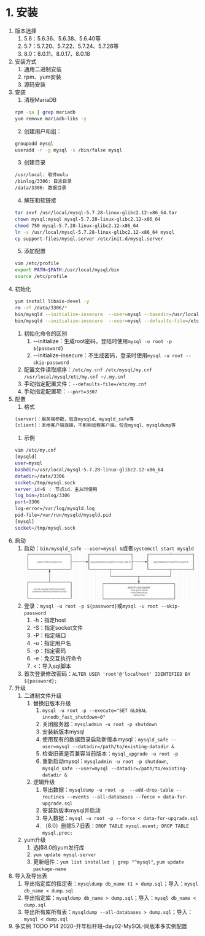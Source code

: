 # 1. 安装
1.  版本选择
    1.  5.6：5.6.36、5.6.38、5.6.40等
    2.  5.7：5.7.20、5.7.22、5.7.24、5.7.26等
    3.  8.0：8.0.11、8.0.17、8.0.18
2.  安装方式
    1. 通用二进制安装
    2. rpm、yum安装
    3. 源码安装
3.  安装
    1.  清理MariaDB
    ```bash
    rpm -qa | grep mariadb
    yum remove mariadb-libs -y
    ```
    2.  创建用户和组：
    ```bash
    groupadd mysql
    useradd -r -g mysql -s /bin/false mysql
    ```
    3.  创建目录
    ```bash
    /usr/local: 软件mulu
    /binlog/3306: 日志目录
    /data/3306: 数据目录
    ```
    4.  解压和软链接
    ```bash
    tar zxvf /usr/local/mysql-5.7.28-linux-glibc2.12-x86_64.tar
    chown mysql:mysql mysql-5.7.28-linux-glibc2.12-x86_64
    chmod 750 mysql-5.7.28-linux-glibc2.12-x86_64
    ln -s /usr/local/mysql-5.7.28-linux-glibc2.12-x86_64 mysql
    cp support-files/mysql.server /etc/init.d/mysql.server
    ```
    5.  添加配置
    ```bash
    vim /etc/profile
    export PATH=$PATH:/usr/local/mysql/bin
    source /etc/profile
    ```
4.  初始化
    ```bash
    yum install libaio-devel -y
    rm -rf /data/3306/*
    bin/mysqld --initialize-insecure  --user=mysql --basedir=/usr/local/mysql-5.7.28-linux-glibc2.12-x86_64 --datadir=/data/3306
    bin/mysqld --initialize-insecure  --user=mysql --defaults-file=/etc/my.cnf：使用指定配置文件初始化
    ```
    1.  初始化命令的区别
        1.  --initialize：生成root密码，登陆时使用`mysql -u root -p ${password}`
        2.   --initialize-insecure：不生成密码，登录时使用`mysql -u root --skip-password`
    2.  配置文件读取顺序：`/etc/my.cnf /etc/mysql/my.cnf /usr/local/mysql/etc/my.cnf ~/.my.cnf`
    3.  手动指定配置文件：`--defaults-file=/etc/my.cnf`
    4.  手动指定配置项：`--port=3307`
5.  配置
    1.  格式
    ```bash
    [server]：服务端参数，包含mysqld、mysqld_safe等
    [client]：本地客户端连接，不影响远程客户端。包含mysql、mysqldump等
    ```
    1.  示例
    ```bash
    vim /etc/my.cnf
    [mysqld]
    user=mysql
    bashdir=/usr/local/mysql-5.7.28-linux-glibc2.12-x86_64
    datadir=/data/3306
    socket=/tmp/mysql.sock
    server_id=6 ： 节点id，主从时使用
    log_bin=/binlog/3306
    port=3306
    log-error=/var/log/mysqld.log
    pid-file=/var/run/mysqld/mysqld.pid
    [mysql]
    socket=/tmp/mysql.sock
    ```
6.  启动
    1.  启动：`bin/mysqld_safe --user=mysql &`或者`systemctl start mysqld`
    ![](./images/mysqld_safe.jpg)
    2.  登录：`mysql -u root -p ${password}`或`mysql -u root --skip-password`
        1.  -h：指定host
        2.  -S：指定socket文件
        3.  -P：指定端口
        4.  -u：指定用户名
        5.  -p：指定密码
        6.  -e：免交互执行命令
        7.  <：导入sql脚本
    3.  首次登录修改密码：`ALTER USER 'root'@'localhost' IDENTIFIED BY ${password};`
7.  升级
    1.  二进制文件升级
        1.  替换旧版本升级
            1.  `mysql -u root -p --execute="SET GLOBAL innodb_fast_shutdown=0"`
            2.  关闭服务器：`mysqladmin -u root -p shutdown`
            3.  安装新版本mysql
            4.  使用现有的数据目录启动新版本mysql：`mysqld_safe --user=mysql --datadir=/path/to/existing-datadir &`
            5.  检查旧表是否兼容当前版本：`mysql_upgrade -u root -p`
            6.  重新启动mysql：`mysqladmin -u root -p shutdown`, `mysqld_safe --user=mysql --datadir=/path/to/existing-datadir &`
        2.  逻辑升级
            1.  导出数据：`mysqldump -u root -p  --add-drop-table --routines --events --all-databases --force > data-for-upgrade.sql`
            2.  安装新版本mysql并启动
            3.  导入数据：`mysql -u root -p --force < data-for-upgrade.sql`
            4.  （8.0）删除5.7旧表：`DROP TABLE mysql.event; DROP TABLE mysql.proc;`
    2.  yum升级
        1.  选择8.0的yum发行库
        2.  `yum update mysql-server`
        3.  更新组件：`yum list installed | grep "^mysql"`, `yum update package-name`
8.  导入及导出表
    1.  导出指定库的指定表：`mysqldump db_name t1 > dump.sql`；导入：`mysql db_name < dump.sql`
    2.  导出指定库：`mysqldump db_name > dump.sql`；导入：`mysql db_name < dump.sql`
    3.  导出所有库所有表：`mysqldump --all-databases > dump.sql`；导入：`mysql < dump.sql`
9.  多实例
TODO P14 2020-开年标杆班-day02-MySQL-同版本多实例配置



